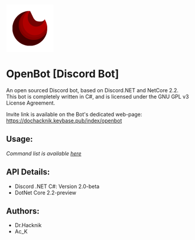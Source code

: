 ![Logo](Common/Images/Logo_128.png)
# OpenBot [Discord Bot]
An open sourced Discord bot, based on Discord.NET and NetCore 2.2. 
<br>This bot is completely written in C#, and is licensed under the GNU GPL v3 License Agreement. 

Invite link is available on the Bot's dedicated web-page: https://dochacknik.keybase.pub/index/openbot

## Usage: 
*Command list is available [here](https://dochacknik.keybase.pub/index/openbot/commands)*

## API Details: 
* Discord .NET C#: Version 2.0-beta
* DotNet Core 2.2-preview 

## Authors: 
* Dr.Hacknik
* Ac_K
